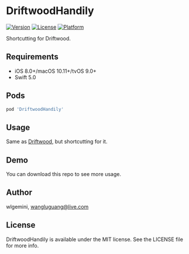 # DriftwoodHandily

[![Version](https://img.shields.io/cocoapods/v/DriftwoodHandily.svg?style=flat)](https://cocoapods.org/pods/DriftwoodHandily)
[![License](https://img.shields.io/cocoapods/l/DriftwoodHandily.svg?style=flat)](https://cocoapods.org/pods/DriftwoodHandily)
[![Platform](https://img.shields.io/cocoapods/p/DriftwoodHandily.svg?style=flat)](https://cocoapods.org/pods/DriftwoodHandily)

Shortcutting for Driftwood.

## Requirements

- iOS 8.0+/macOS 10.11+/tvOS 9.0+
- Swift 5.0

## Pods

```ruby
pod 'DriftwoodHandily'
```

## Usage

Same as [Driftwood](https://github.com/wlgemini/Driftwood), but shortcutting for it.

## Demo

You can download this repo to see more usage.

## Author

wlgemini, wangluguang@live.com

## License

DriftwoodHandily is available under the MIT license. See the LICENSE file for more info.
